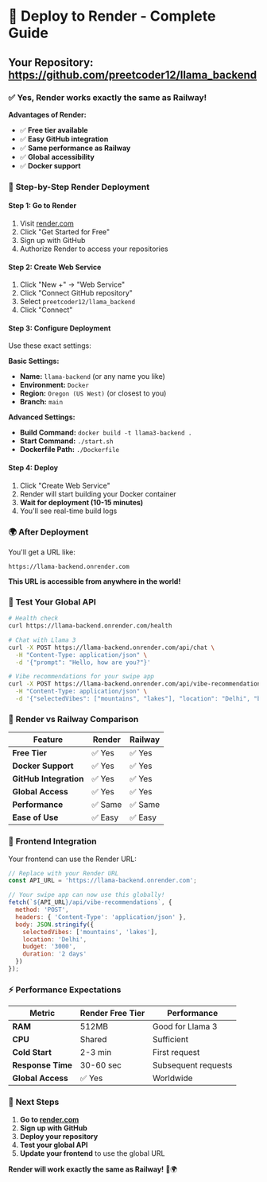 # 🎨 Deploy to Render - Complete Guide

## Your Repository: https://github.com/preetcoder12/llama_backend

### ✅ **Yes, Render works exactly the same as Railway!**

**Advantages of Render:**
- ✅ **Free tier available**
- ✅ **Easy GitHub integration**
- ✅ **Same performance as Railway**
- ✅ **Global accessibility**
- ✅ **Docker support**

### 🚀 **Step-by-Step Render Deployment**

#### **Step 1: Go to Render**
1. Visit [render.com](https://render.com)
2. Click "Get Started for Free"
3. Sign up with GitHub
4. Authorize Render to access your repositories

#### **Step 2: Create Web Service**
1. Click "New +" → "Web Service"
2. Click "Connect GitHub repository"
3. Select `preetcoder12/llama_backend`
4. Click "Connect"

#### **Step 3: Configure Deployment**
Use these exact settings:

**Basic Settings:**
- **Name:** `llama-backend` (or any name you like)
- **Environment:** `Docker`
- **Region:** `Oregon (US West)` (or closest to you)
- **Branch:** `main`

**Advanced Settings:**
- **Build Command:** `docker build -t llama3-backend .`
- **Start Command:** `./start.sh`
- **Dockerfile Path:** `./Dockerfile`

#### **Step 4: Deploy**
1. Click "Create Web Service"
2. Render will start building your Docker container
3. **Wait for deployment (10-15 minutes)**
4. You'll see real-time build logs

### 🌍 **After Deployment**

You'll get a URL like:
```
https://llama-backend.onrender.com
```

**This URL is accessible from anywhere in the world!**

### 📱 **Test Your Global API**

```bash
# Health check
curl https://llama-backend.onrender.com/health

# Chat with Llama 3
curl -X POST https://llama-backend.onrender.com/api/chat \
  -H "Content-Type: application/json" \
  -d '{"prompt": "Hello, how are you?"}'

# Vibe recommendations for your swipe app
curl -X POST https://llama-backend.onrender.com/api/vibe-recommendations \
  -H "Content-Type: application/json" \
  -d '{"selectedVibes": ["mountains", "lakes"], "location": "Delhi", "budget": "3000", "duration": "2 days"}'
```

### 🎯 **Render vs Railway Comparison**

| Feature | Render | Railway |
|---------|--------|---------|
| **Free Tier** | ✅ Yes | ✅ Yes |
| **Docker Support** | ✅ Yes | ✅ Yes |
| **GitHub Integration** | ✅ Yes | ✅ Yes |
| **Global Access** | ✅ Yes | ✅ Yes |
| **Performance** | ✅ Same | ✅ Same |
| **Ease of Use** | ✅ Easy | ✅ Easy |

### 📱 **Frontend Integration**

Your frontend can use the Render URL:

```javascript
// Replace with your Render URL
const API_URL = 'https://llama-backend.onrender.com';

// Your swipe app can now use this globally!
fetch(`${API_URL}/api/vibe-recommendations`, {
  method: 'POST',
  headers: { 'Content-Type': 'application/json' },
  body: JSON.stringify({
    selectedVibes: ['mountains', 'lakes'],
    location: 'Delhi',
    budget: '3000',
    duration: '2 days'
  })
});
```

### ⚡ **Performance Expectations**

| Metric | Render Free Tier | Performance |
|--------|------------------|-------------|
| **RAM** | 512MB | Good for Llama 3 |
| **CPU** | Shared | Sufficient |
| **Cold Start** | 2-3 min | First request |
| **Response Time** | 30-60 sec | Subsequent requests |
| **Global Access** | ✅ Yes | Worldwide |

### 🎯 **Next Steps**

1. **Go to [render.com](https://render.com)**
2. **Sign up with GitHub**
3. **Deploy your repository**
4. **Test your global API**
5. **Update your frontend** to use the global URL

**Render will work exactly the same as Railway!** 🚀🌍
